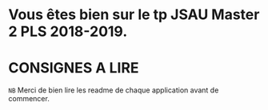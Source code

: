 # Vous êtes bien sur le tp JSAU Master 2 PLS 2018-2019.


# CONSIGNES A LIRE

`NB` Merci de bien lire les readme de chaque application avant de commencer.

